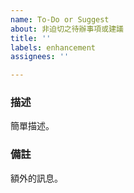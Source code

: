 ```yaml
---
name: To-Do or Suggest
about: 非迫切之待辦事項或建議
title: ''
labels: enhancement
assignees: ''

---
```


### 描述
簡單描述。

### 備註
額外的訊息。
